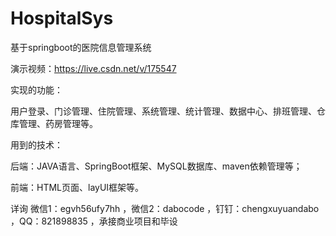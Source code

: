 # HospitalSys
基于springboot的医院信息管理系统

演示视频：https://live.csdn.net/v/175547

实现的功能：

用户登录、门诊管理、住院管理、系统管理、统计管理、数据中心、排班管理、仓库管理、药房管理等。

用到的技术：

后端：JAVA语言、SpringBoot框架、MySQL数据库、maven依赖管理等；

前端：HTML页面、layUI框架等。

详询 微信1：egvh56ufy7hh ，微信2：dabocode ，钉钉：chengxuyuandabo ，QQ：821898835 ，承接商业项目和毕设
